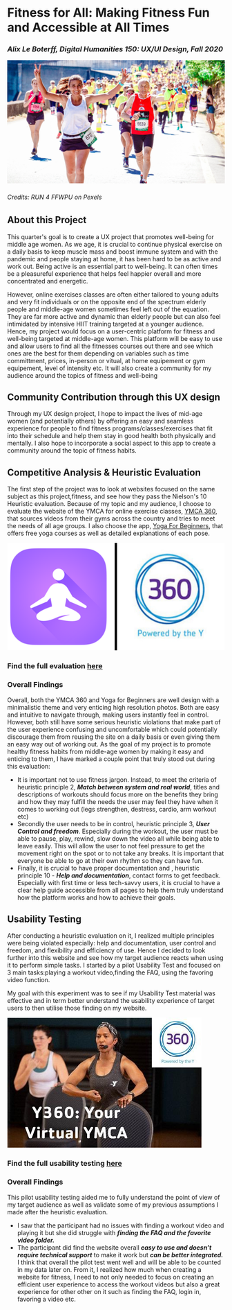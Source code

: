 # Fitness for All: Making Fitness Fun and Accessible at All Times 
### *Alix Le Boterff, Digital Humanities 150: UX/UI Design, Fall 2020*

![people running a marathon](./running.jpg)
###### *Credits: RUN 4 FFWPU on Pexels*

## About this Project
This quarter's goal is to create a UX project that promotes well-being for middle age women. As we age, it is crucial to continue physical exercise on a daily basis to keep muscle mass and boost immune system and with the pandemic and people staying at home, it has been hard to be as active and work out. Being active is an essential part to well-being. It can often times be a pleasureful experience that helps feel happier overall and more concentrated and energetic.

However, online exercises classes are often either tailored to young adults and very fit individuals or on the opposite end of the spectrum elderly people and middle-age women sometimes feel left out of the equation. They are far more active and dynamic than elderly people but can also feel intimidated by intensive HIIT training targeted at a younger audience. Hence, my project would focus on a user-centric platform for fitness and well-being targeted at middle-age women. This platform will be easy to use and allow users to find all the fitnesses courses out there and see which ones are the best for them depending on variables such as time committment, prices, in-person or vitual, at home equipement or gym equipement, level of intensity etc. It will also create a community for my audience around the topics of fitness and well-being

## Community Contribution through this UX design

Through my UX design project, I hope to impact the lives of mid-age women (and potentially others) by offering an easy and seamless experience for people to find fitness programs/classes/exercises that fit into their schedule and help them stay in good health both physically and mentally. I also hope to incorporate a social aspect to this app to create a community around the topic of fitness habits. 

## Competitive Analysis & Heuristic Evaluation

The first step of the project was to look at websites focused on the same subject as this project,fitness, and see how they pass the Nielson's 10 Heuristic evaluation. Because of my topic and my audience, I choose to evaluate the website of the YMCA for online exercise classes, [YMCA 360](https://ymca360.org/on-demand), that sources videos from their gyms across the country and tries to meet the needs of all age groups. I also choose the app, [Yoga For Beginners](https://apps.apple.com/us/app/yoga-for-beginners-mind-body/id1382141225), that offers free yoga courses as well as detailed explanations of each pose. 

![competitors used for heuristic evaluation](./competitors.png)

### Find the full evaluation [here](assignment1/heuristicevaluation.md)

### Overall Findings

Overall, both the YMCA 360 and Yoga for Beginners are well design with a minimalistic theme and very enticing high resolution photos. Both are easy and intuitive to navigate through, making users instantly feel in control. However, both still have some serious heuristic violations that make part of the user experience confusing and uncomfortable which could potentially discourage them from reusing the site on a daily basis or even giving them an easy way out of working out. As the goal of my project is to promote healthy fitness habits from middle-age women by making it easy and enticing to them, I have marked a couple point that truly stood out during this evaluation:
* It is important not to use fitness jargon. Instead, to meet the criteria of heuristic principle 2, ***Match between system and real world***, titles and descriptions of workouts should focus more on the benefits they bring and how they may fulfill the needs the user may feel they have when it comes to working out (legs strengthen, destress, cardio, arm workout etc)
* Secondly the user needs to be in control, heuristic principle 3, ***User Control and freedom***. Especially during the workout, the user must be able to pause, play, rewind, slow down the video all while being able to leave easily. This will allow the user to not feel pressure to get the movement right on the spot or to not take any breaks. It is important that everyone be able to go at their own rhythm so they can have fun.
* Finally, it is crucial to have proper documentation and , heuristic principle 10 - ***Help and documentation***, contact forms to get feedback. Especially with first time or less tech-savvy users, it is crucial to have a clear help guide accessible from all pages to help them truly understand how the platform works and how to achieve their goals. 

## Usability Testing

After conducting a heuristic evaluation on it, I realized multiple principles were being violated especially: help and documentation, user control and freedom, and flexibility and efficiency of use. Hence I decided to look further into this website and see how my target audience reacts when using it to perform simple tasks. I started by a pilot Usability Test and focused on 3 main tasks:playing a workout video,finding the FAQ, using the favoring video function.

My goal with this experiment was to see if my Usability Test material was effective and in term better understand the usability experience of target users to then utilise those finding on my website.

![competitor used for pilot usability testing](./y360logo.jpg)
### Find the full usability testing [here](assignment2/usabilitytesting.md)

### Overall Findings

This pilot usability testing aided me to fully understand the point of view of my target audience as well as validate some of my previous assumptions I made after the heuristic evaluation.
*  I saw that the participant had no issues with finding a workout video and playing it but she did struggle with ***finding the FAQ and the favorite video folder.*** 
* The participant did find the website overall ***easy to use and doesn’t require technical support*** to make it work but ***can be better integrated.***
I think that overall the pilot test went well and will be able to be counted in my data later on. From it, I realized how much when creating a website for fitness, I need to not only needed to focus on creating an efficient user experience to access the workout videos but also a great experience for other other on it such as finding the FAQ, login in, favoring a video etc.



